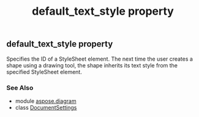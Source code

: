 ﻿---
title: default_text_style property
second_title: Aspose.Diagram for Python via .NET API References
description: 
type: docs
weight: 90
url: /python-net/aspose.diagram/documentsettings/default_text_style/
is_root: false
---

## default_text_style property


Specifies the ID of a StyleSheet element. The next time the user creates a shape using a drawing tool, the shape inherits its text style from the specified StyleSheet element.

### See Also
* module [aspose.diagram](../../)
* class [DocumentSettings](/diagram/python-net/aspose.diagram/documentsettings)
